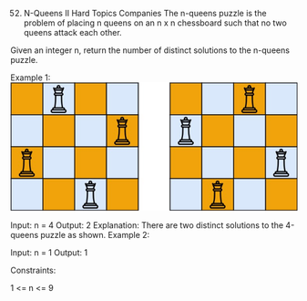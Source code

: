 52. N-Queens II
    Hard
    Topics
    Companies
    The n-queens puzzle is the problem of placing n queens on an n x n chessboard such that no two queens attack each other.

Given an integer n, return the number of distinct solutions to the n-queens puzzle.



Example 1:
![queens.jpg](./res/img/queens.jpg)

Input: n = 4
Output: 2
Explanation: There are two distinct solutions to the 4-queens puzzle as shown.
Example 2:

Input: n = 1
Output: 1


Constraints:

1 <= n <= 9
